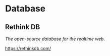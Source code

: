 # Database #

## Rethink DB ##

_The open-source database for the realtime web_.

https://rethinkdb.com/
